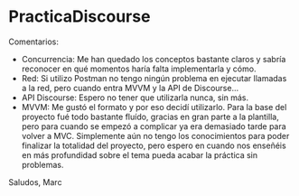 # PracticaDiscourse

Comentarios:

- Concurrencia: Me han quedado los conceptos bastante claros y sabría reconocer en qué momentos haría falta implementarla y cómo.
- Red: Si utilizo Postman no tengo ningún problema en ejecutar llamadas a la red, pero cuando entra MVVM y la API de Discourse...
- API Discourse: Espero no tener que utilizarla nunca, sin más.
- MVVM: Me gustó el formato y por eso decidí utilizarlo. Para la base del proyecto fué todo bastante fluído, gracias en gran parte a la plantilla, pero para cuando
se empezó a complicar ya era demasiado tarde para volver a MVC. Simplemente aún no tengo los conocimientos para poder finalizar la totalidad del proyecto, pero
espero en cuando nos enseñéis en más profundidad sobre el tema pueda acabar la práctica sin problemas.

Saludos,
Marc
